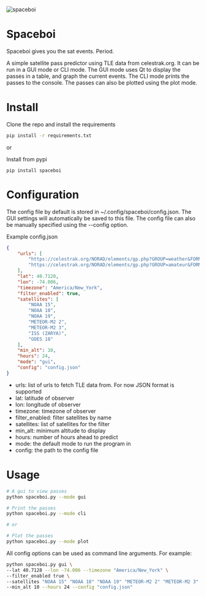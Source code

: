 ![spaceboi](cover.png)


# Spaceboi

Spaceboi gives you the sat events. Period.

A simple satellite pass predictor using TLE data from celestrak.org. It can be
run in a GUI mode or CLI mode. The GUI mode uses Qt to display the passes in a
table, and graph the current events. The CLI mode prints the passes to the
console. The passes can also be plotted using the plot mode.

# Install

Clone the repo and install the requirements

```bash
pip install -r requirements.txt
```

or 

Install from pypi
```
pip install spaceboi
```


# Configuration

The config file by default is stored in ~/.config/spaceboi/config.json. The GUI
settings will automatically be saved to this file. The config file can also be
manually specified using the --config option.

Example config.json
```json
{
    "urls": [
        "https://celestrak.org/NORAD/elements/gp.php?GROUP=weather&FORMAT=json",
        "https://celestrak.org/NORAD/elements/gp.php?GROUP=amateur&FORMAT=json",
    ],
    "lat": 40.7128,
    "lon": -74.006,
    "timezone": "America/New_York",
    "filter_enabled": true,
    "satellites": [
        "NOAA 15",
        "NOAA 18",
        "NOAA 19",
        "METEOR-M2 2",
        "METEOR-M2 3",
        "ISS (ZARYA)",
        "GOES 18"
    ],
    "min_alt": 10,
    "hours": 24,
    "mode": "gui",
    "config": "config.json"
}
```

- urls: list of urls to fetch TLE data from. For now JSON format is supported
- lat: latitude of observer
- lon: longitude of observer
- timezone: timezone of observer
- filter_enabled: filter satellites by name
- satellites: list of satellites for the filter
- min_alt: minimum altitude to display
- hours: number of hours ahead to predict
- mode: the default mode to run the program in
- config: the path to the config file

# Usage

```bash
# A gui to view passes
python spaceboi.py --mode gui

# Print the passes
python spaceboi.py --mode cli

# or

# Plot the passes
python spaceboi.py --mode plot
```

All config options can be used as command line arguments. For example:

```bash
python spaceboi.py gui \
--lat 40.7128 --lon -74.006 --timezone "America/New_York" \
--filter_enabled true \
--satellites "NOAA 15" "NOAA 18" "NOAA 19" "METEOR-M2 2" "METEOR-M2 3" "ISS (ZARYA)" "GOES 18" \
--min_alt 10 --hours 24 --config "config.json"
```
